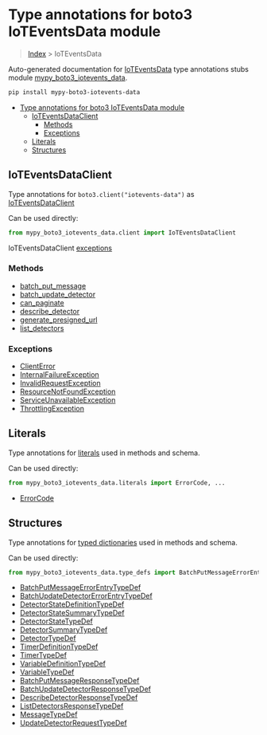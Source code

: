 # Type annotations for boto3 IoTEventsData module

> [Index](../index.md) > IoTEventsData

Auto-generated documentation for [IoTEventsData](https://boto3.amazonaws.com/v1/documentation/api/latest/reference/services/iotevents-data.html#IoTEventsData)
type annotations stubs module [mypy_boto3_iotevents_data](https://pypi.org/project/mypy-boto3-iotevents-data/).

```bash
pip install mypy-boto3-iotevents-data
```

- [Type annotations for boto3 IoTEventsData module](#type-annotations-for-boto3-ioteventsdata-module)
  - [IoTEventsDataClient](#ioteventsdataclient)
    - [Methods](#methods)
    - [Exceptions](#exceptions)
  - [Literals](#literals)
  - [Structures](#structures)

## IoTEventsDataClient

Type annotations for  `boto3.client("iotevents-data")` as [IoTEventsDataClient](./client.md)

Can be used directly:

```python
from mypy_boto3_iotevents_data.client import IoTEventsDataClient
```


IoTEventsDataClient [exceptions](./client.md#exceptions)



### Methods
- [batch_put_message](./client.md#batch-put-message)
- [batch_update_detector](./client.md#batch-update-detector)
- [can_paginate](./client.md#can-paginate)
- [describe_detector](./client.md#describe-detector)
- [generate_presigned_url](./client.md#generate-presigned-url)
- [list_detectors](./client.md#list-detectors)




### Exceptions
- [ClientError](./client.md#clienterror)
- [InternalFailureException](./client.md#internalfailureexception)
- [InvalidRequestException](./client.md#invalidrequestexception)
- [ResourceNotFoundException](./client.md#resourcenotfoundexception)
- [ServiceUnavailableException](./client.md#serviceunavailableexception)
- [ThrottlingException](./client.md#throttlingexception)










## Literals

Type annotations for [literals](./literals.md) used in methods and schema.

Can be used directly:

```python
from mypy_boto3_iotevents_data.literals import ErrorCode, ...
```

- [ErrorCode](./literals.md#errorcode)




## Structures


Type annotations for [typed dictionaries](./type_defs.md) used in methods and schema.

Can be used directly:

```python
from mypy_boto3_iotevents_data.type_defs import BatchPutMessageErrorEntryTypeDef, ...
```

- [BatchPutMessageErrorEntryTypeDef](./type_defs.md#batchputmessageerrorentrytypedef)
- [BatchUpdateDetectorErrorEntryTypeDef](./type_defs.md#batchupdatedetectorerrorentrytypedef)
- [DetectorStateDefinitionTypeDef](./type_defs.md#detectorstatedefinitiontypedef)
- [DetectorStateSummaryTypeDef](./type_defs.md#detectorstatesummarytypedef)
- [DetectorStateTypeDef](./type_defs.md#detectorstatetypedef)
- [DetectorSummaryTypeDef](./type_defs.md#detectorsummarytypedef)
- [DetectorTypeDef](./type_defs.md#detectortypedef)
- [TimerDefinitionTypeDef](./type_defs.md#timerdefinitiontypedef)
- [TimerTypeDef](./type_defs.md#timertypedef)
- [VariableDefinitionTypeDef](./type_defs.md#variabledefinitiontypedef)
- [VariableTypeDef](./type_defs.md#variabletypedef)
- [BatchPutMessageResponseTypeDef](./type_defs.md#batchputmessageresponsetypedef)
- [BatchUpdateDetectorResponseTypeDef](./type_defs.md#batchupdatedetectorresponsetypedef)
- [DescribeDetectorResponseTypeDef](./type_defs.md#describedetectorresponsetypedef)
- [ListDetectorsResponseTypeDef](./type_defs.md#listdetectorsresponsetypedef)
- [MessageTypeDef](./type_defs.md#messagetypedef)
- [UpdateDetectorRequestTypeDef](./type_defs.md#updatedetectorrequesttypedef)
